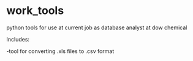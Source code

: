 # work_tools

python tools for use at current job as database analyst at dow chemical

Includes:

-tool for converting .xls files to .csv format
